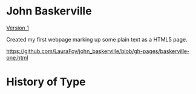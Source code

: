 John Baskerville
================
[Version 1](https://laurafoy.github.io/john_baskerville/barskerville-one.html)

Created my first webpage marking up some plain text as a HTML5 page.

https://github.com/LauraFoy/john_baskerville/blob/gh-pages/baskerville-one.html









History of Type
===============
